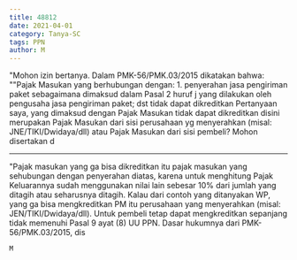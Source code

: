 ```yaml
---
title: 48812
date: 2021-04-01
category: Tanya-SC
tags: PPN
author: M
---
```


"Mohon izin bertanya. Dalam PMK-56/PMK.03/2015 dikatakan bahwa: ""Pajak Masukan yang berhubungan dengan: 1. penyerahan jasa pengiriman paket sebagaimana dimaksud dalam Pasal 2 huruf j yang dilakukan oleh pengusaha jasa pengiriman paket; dst tidak dapat dikreditkan Pertanyaan saya, yang dimaksud dengan Pajak Masukan tidak dapat dikreditkan disini merupakan Pajak Masukan dari sisi perusahaan yg menyerahkan (misal: JNE/TIKI/Dwidaya/dll) atau Pajak Masukan dari sisi pembeli? Mohon disertakan d

---

"Pajak masukan yang ga bisa dikreditkan itu pajak masukan yang sehubungan dengan penyerahan diatas, karena untuk menghitung Pajak Keluarannya sudah menggunakan nilai lain sebesar 10% dari jumlah yang ditagih atau seharusnya ditagih. Kalau dari contoh yang ditanyakan WP, yang ga bisa mengkreditkan PM itu perusahaan yang menyerahkan (misal: JEN/TIKI/Dwidaya/dll). Untuk pembeli tetap dapat mengkreditkan sepanjang tidak memenuhi Pasal 9 ayat (8) UU PPN. Dasar hukumnya dari PMK-56/PMK.03/2015, dis

`M`
